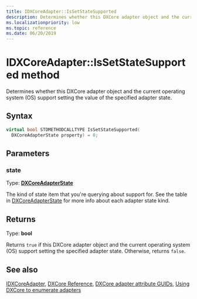 ```yaml
---
title: IDXCoreAdapter::IsSetStateSupported
description: Determines whether this DXCore adapter object and the current operating system (OS) support setting the value of the specified adapter state.
ms.localizationpriority: low
ms.topic: reference
ms.date: 06/20/2019
---
```


# IDXCoreAdapter::IsSetStateSupported method

Determines whether this DXCore adapter object and the current operating system (OS) support setting the value of the specified adapter state.

## Syntax

```cpp
virtual bool STDMETHODCALLTYPE IsSetStateSupported( 
  DXCoreAdapterState property) = 0;
```

## Parameters

### state

Type: **[DXCoreAdapterState](/windows/win32/dxcore/dxcore_interface/ne-dxcore_interface-dxcoreadapterstate)**

The kind of state item that you're querying about support for. See the table in [DXCoreAdapterState](/windows/win32/dxcore/dxcore_interface/ne-dxcore_interface-dxcoreadapterstate) for more info about each adapter state kind.

## Returns

Type: **bool**

Returns `true` if this DXCore adapter object and the current operating system (OS) support setting the specified adapter state. Otherwise, returns `false`.

## See also

[IDXCoreAdapter](/windows/win32/dxcore/dxcore_interface/nn-dxcore_interface-idxcoreadapter), [DXCore Reference](/windows/win32/dxcore/dxcore-reference), [DXCore adapter attribute GUIDs](/windows/win32/dxcore/dxcore-adapter-attribute-guids), [Using DXCore to enumerate adapters](/windows/win32/dxcore/dxcore-enum-adapters)

